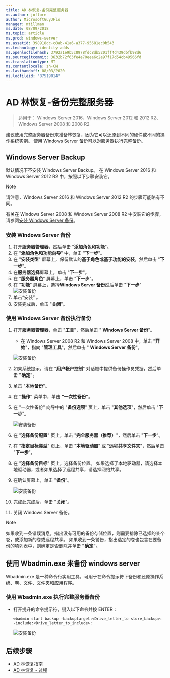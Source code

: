 ```yaml
---
title: AD 林恢复-备份完整服务器
ms.author: joflore
author: MicrosoftGuyJFlo
manager: mtillman
ms.date: 08/09/2018
ms.topic: article
ms.prod: windows-server
ms.assetid: 398918dc-c8ab-41a6-a377-95681ec0b543
ms.technology: identity-adds
ms.openlocfilehash: 3792a1e9b5c8978fdc8db5201ff4d439dbfb98d6
ms.sourcegitcommit: 3632b72f63fe4e70eea6c2e97f17d54cb49566fd
ms.translationtype: MT
ms.contentlocale: zh-CN
ms.lasthandoff: 08/03/2020
ms.locfileid: "87519014"
---
```

# <a name="ad-forest-recovery---backing-up-a-full-server"></a>AD 林恢复-备份完整服务器

>适用于： Windows Server 2016、Windows Server 2012 和 2012 R2、Windows Server 2008 和 2008 R2

建议使用完整服务器备份来准备林恢复，因为它可以还原到不同的硬件或不同的操作系统实例。  使用 Windows Server 备份可以对服务器执行完整备份。

## <a name="windows-server-backup"></a>Windows Server Backup

默认情况下不安装 Windows Server Backup。 在 Windows Server 2016 和 Windows Server 2012 R2 中，按照以下步骤安装它。

>[!NOTE]
>请注意，Windows Server 2016 和 Windows Server 2012 R2 的步骤可能略有不同。

有关在 Windows Server 2008 和 Windows Server 2008 R2 中安装它的步骤，请参阅[安装 Windows Server 备份](/previous-versions/windows/it-pro/windows-server-2008-R2-and-2008/cc771232(v=ws.10))。

### <a name="to-install-windows-server-backup"></a>安装 Windows Server 备份

1. 打开**服务器管理器**，然后单击 "**添加角色和功能**"。
2. 在 "**添加角色和功能向导**" 中，单击 "**下一步**"。
3. 在 "**安装类型**" 屏幕上，保留默认的**基于角色或基于功能的安装**，然后单击 "**下一步**"。
4. 在**服务器选择**屏幕上，单击 "**下一步**"。
5. 在 "**服务器角色**" 屏幕上，单击 "**下一步**"。
6. 在 "**功能**" 屏幕上，选择**Windows Server 备份**然后单击 "**下一步**" 
    ![ 安装备份](media/AD-Forest-Recovery-Backing-up-a-Full-Server/fullbackup2.png)
7. 单击“安装”  。
8. 安装完成后，单击 "**关闭**"。

### <a name="to-perform-a-backup-with-windows-server-backup"></a>使用 Windows Server 备份执行备份

1. 打开**服务器管理器**，单击 "**工具**"，然后单击 " **Windows Server 备份**"。
   - 在 Windows Server 2008 R2 和 Windows Server 2008 中，单击 "**开始**"，指向 "**管理工具**"，然后单击 " **Windows Server 备份**"。

   ![安装备份](media/AD-Forest-Recovery-Backing-up-a-Full-Server/fullbackup1.png)

2. 如果系统提示，请在 "**用户帐户控制**" 对话框中提供备份操作员凭据，然后单击 **"确定"**。
3. 单击 "**本地备份**"。
4. 在 **“操作”** 菜单中，单击 **“一次性备份”**。
5. 在 "一次性备份" 向导中的 "**备份选项**" 页上，单击 "**其他选项**"，然后单击 "**下一步**"。

   ![安装备份](media/AD-Forest-Recovery-Backing-up-a-Full-Server/fullbackup3.png)

6. 在 "**选择备份配置**" 页上，单击 "**完全服务器（推荐）**"，然后单击 "**下一步**"。
7. 在 "**指定目标类型**" 页上，单击 "**本地驱动器**" 或 "**远程共享文件夹**"，然后单击 "**下一步**"。
8. 在 "**选择备份目标**" 页上，选择备份位置。  如果选择了本地驱动器，请选择本地驱动器，或者如果选择了远程共享，请选择网络共享。
9. 在确认屏幕上，单击 "**备份**"。

   ![安装备份](media/AD-Forest-Recovery-Backing-up-a-Full-Server/fullbackup4.png)

10. 完成此完成后，单击 "**关闭**"。
11. 关闭 Windows Server 备份。

>[!NOTE]
>如果收到一条错误消息，指出没有可用的备份存储位置，则需要排除已选择的某个卷，或添加新的卷或远程共享。
>如果收到一条警告，指出选定的卷也包含在要备份的项列表中，则确定是否删除并单击 **"确定"**。

## <a name="using-wbadminexe-to-backup-a-windows-server"></a>使用 Wbadmin.exe 来备份 windows server

Wbadmin.exe 是一种命令行实用工具，可用于在命令提示符下备份和还原操作系统、卷、文件、文件夹和应用程序。

### <a name="to-perform-a-full-server-backup-using-wbadminexe"></a>使用 Wbadmin.exe 执行完整服务器备份

- 打开提升的命令提示符，键入以下命令并按 ENTER：

   ```
   wbadmin start backup -backuptarget:<Drive_letter_to store_backup>: -include:<Drive_letter_to_include>:
   ```

   ![安装备份](media/AD-Forest-Recovery-Backing-up-a-Full-Server/fullbackup5.png)

## <a name="next-steps"></a>后续步骤

- [AD 林恢复指南](AD-Forest-Recovery-Guide.md)
- [AD 林恢复 - 过程](AD-Forest-Recovery-Procedures.md)

